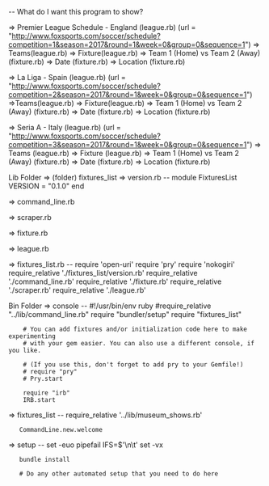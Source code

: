 -- What do I want this program to show?

  => Premier League Schedule - England (league.rb)
(url = "http://www.foxsports.com/soccer/schedule?competition=1&season=2017&round=1&week=0&group=0&sequence=1")
    => Teams(league.rb)
    => Fixture(league.rb)
      => Team 1 (Home) vs Team 2 (Away) (fixture.rb)
      => Date (fixture.rb)
      => Location (fixture.rb)

  => La Liga - Spain (league.rb)
(url = "http://www.foxsports.com/soccer/schedule?competition=2&season=2017&round=1&week=0&group=0&sequence=1")
    =>Teams(league.rb)
    => Fixture(league.rb)
      => Team 1 (Home) vs Team 2 (Away) (fixture.rb)
      => Date (fixture.rb)
      => Location (fixture.rb)

  => Seria A -  Italy (league.rb)
(url = "http://www.foxsports.com/soccer/schedule?competition=3&season=2017&round=1&week=0&group=0&sequence=1")
    => Teams (league.rb)
    => Fixture (league.rb)
      => Team 1 (Home) vs Team 2 (Away) (fixture.rb)
      => Date (fixture.rb)
      => Location (fixture.rb)


Lib Folder
  => (folder) fixtures_list
    => version.rb
      -- module FixturesList
          VERSION = "0.1.0"
         end

  => command_line.rb

  => scraper.rb

  => fixture.rb

  => league.rb

  => fixtures_list.rb
    -- require 'open-uri'
       require 'pry'
       require 'nokogiri'
       require_relative './fixtures_list/version.rb'
       require_relative './command_line.rb'
       require_relative './fixture.rb'
       require_relative './scraper.rb'
       require_relative './league.rb'


Bin Folder
  => console
    --  #!/usr/bin/env ruby
        #require_relative "../lib/command_line.rb"
        require "bundler/setup"
        require "fixtures_list"

        # You can add fixtures and/or initialization code here to make experimenting
        # with your gem easier. You can also use a different console, if you like.

        # (If you use this, don't forget to add pry to your Gemfile!)
        # require "pry"
        # Pry.start

        require "irb"
        IRB.start

  => fixtures_list
    -- require_relative '../lib/museum_shows.rb'

       CommandLine.new.welcome

  => setup
    -- set -euo pipefail
       IFS=$'\n\t'
       set -vx

       bundle install

       # Do any other automated setup that you need to do here
